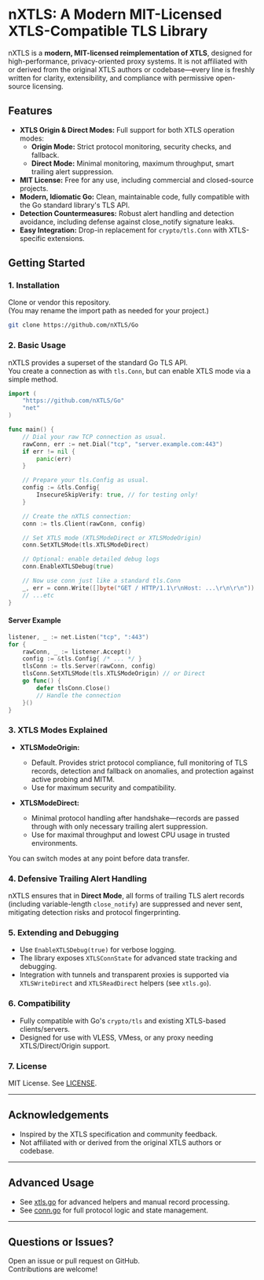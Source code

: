 # nXTLS: A Modern MIT-Licensed XTLS-Compatible TLS Library

nXTLS is a **modern, MIT-licensed reimplementation of XTLS**, designed for high-performance, privacy-oriented proxy systems. It is not affiliated with or derived from the original XTLS authors or codebase—every line is freshly written for clarity, extensibility, and compliance with permissive open-source licensing.

## Features

- **XTLS Origin & Direct Modes:** Full support for both XTLS operation modes:  
  - **Origin Mode:** Strict protocol monitoring, security checks, and fallback.  
  - **Direct Mode:** Minimal monitoring, maximum throughput, smart trailing alert suppression.
- **MIT License:** Free for any use, including commercial and closed-source projects.
- **Modern, Idiomatic Go:** Clean, maintainable code, fully compatible with the Go standard library's TLS API.
- **Detection Countermeasures:** Robust alert handling and detection avoidance, including defense against close_notify signature leaks.
- **Easy Integration:** Drop-in replacement for `crypto/tls.Conn` with XTLS-specific extensions.

## Getting Started

### 1. Installation

Clone or vendor this repository.  
(You may rename the import path as needed for your project.)

```sh
git clone https://github.com/nXTLS/Go
```

### 2. Basic Usage

nXTLS provides a superset of the standard Go TLS API.  
You create a connection as with `tls.Conn`, but can enable XTLS mode via a simple method.

```go
import (
    "https://github.com/nXTLS/Go"
    "net"
)

func main() {
    // Dial your raw TCP connection as usual.
    rawConn, err := net.Dial("tcp", "server.example.com:443")
    if err != nil {
        panic(err)
    }

    // Prepare your tls.Config as usual.
    config := &tls.Config{
        InsecureSkipVerify: true, // for testing only!
    }

    // Create the nXTLS connection:
    conn := tls.Client(rawConn, config)

    // Set XTLS mode (XTLSModeDirect or XTLSModeOrigin)
    conn.SetXTLSMode(tls.XTLSModeDirect)

    // Optional: enable detailed debug logs
    conn.EnableXTLSDebug(true)

    // Now use conn just like a standard tls.Conn
    _, err = conn.Write([]byte("GET / HTTP/1.1\r\nHost: ...\r\n\r\n"))
    // ...etc
}
```

#### Server Example

```go
listener, _ := net.Listen("tcp", ":443")
for {
    rawConn, _ := listener.Accept()
    config := &tls.Config{ /* ... */ }
    tlsConn := tls.Server(rawConn, config)
    tlsConn.SetXTLSMode(tls.XTLSModeOrigin) // or Direct
    go func() {
        defer tlsConn.Close()
        // Handle the connection
    }()
}
```

### 3. XTLS Modes Explained

- **XTLSModeOrigin:**  
  - Default. Provides strict protocol compliance, full monitoring of TLS records, detection and fallback on anomalies, and protection against active probing and MITM.
  - Use for maximum security and compatibility.

- **XTLSModeDirect:**  
  - Minimal protocol handling after handshake—records are passed through with only necessary trailing alert suppression.
  - Use for maximal throughput and lowest CPU usage in trusted environments.

You can switch modes at any point before data transfer.

### 4. Defensive Trailing Alert Handling

nXTLS ensures that in **Direct Mode**, all forms of trailing TLS alert records (including variable-length `close_notify`) are suppressed and never sent, mitigating detection risks and protocol fingerprinting.

### 5. Extending and Debugging

- Use `EnableXTLSDebug(true)` for verbose logging.
- The library exposes `XTLSConnState` for advanced state tracking and debugging.
- Integration with tunnels and transparent proxies is supported via `XTLSWriteDirect` and `XTLSReadDirect` helpers (see `xtls.go`).

### 6. Compatibility

- Fully compatible with Go's `crypto/tls` and existing XTLS-based clients/servers.
- Designed for use with VLESS, VMess, or any proxy needing XTLS/Direct/Origin support.

### 7. License

MIT License. See [LICENSE](LICENSE).

---

## Acknowledgements

- Inspired by the XTLS specification and community feedback.
- Not affiliated with or derived from the original XTLS authors or codebase.

---

## Advanced Usage

- See [xtls.go](xtls.go) for advanced helpers and manual record processing.
- See [conn.go](conn.go) for full protocol logic and state management.

---

## Questions or Issues?

Open an issue or pull request on GitHub.  
Contributions are welcome!
